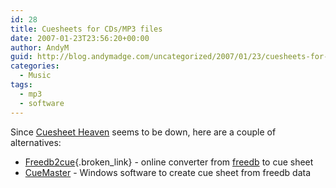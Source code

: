 ```yaml
---
id: 28
title: Cuesheets for CDs/MP3 files
date: 2007-01-23T23:56:20+00:00
author: AndyM
guid: http://blog.andymadge.com/uncategorized/2007/01/23/cuesheets-for-cdsmp3-files/
categories:
  - Music
tags:
  - mp3
  - software
---
```

Since [Cuesheet Heaven](https://www.regeert.nl/cuesheet/) seems to be down, here are a couple of alternatives:

  * [Freedb2cue](http://leho.kraav.com/freedb2cue/){.broken_link} - online converter from [freedb](http://www.freedb.org/) to cue sheet
  * [CueMaster](http://cuemaster.org/) - Windows software to create cue sheet from freedb data